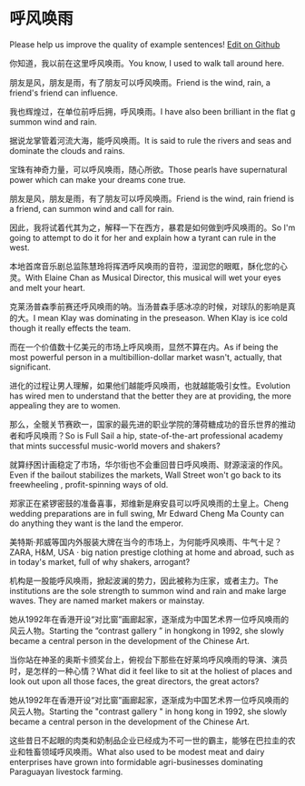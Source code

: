 # 呼风唤雨

Please help us improve the quality of example sentences! [Edit on Github](https://github.com/jiyushe/jiyu-example-sentence-source/blob/main/chinese/hufenghuanyu.md)

<p><span class="chinese">你知道，我以前在这里呼风唤雨。</span><span class="english">You know, I used to walk tall around here.</span></p>

<p><span class="chinese">朋友是风，朋友是雨，有了朋友可以呼风唤雨。</span><span class="english">Friend is the wind, rain, a friend's friend can influence.</span></p>

<p><span class="chinese">我也辉煌过，在单位前呼后拥，呼风唤雨。</span><span class="english">I have also been brilliant in the flat g summon wind and rain.</span></p>

<p><span class="chinese">据说龙掌管着河流大海，能呼风唤雨。</span><span class="english">It is said to rule the rivers and seas and dominate the clouds and rains.</span></p>

<p><span class="chinese">宝珠有神奇力量，可以呼风唤雨，随心所欲。</span><span class="english">Those pearls have supernatural power which can make your dreams cone true.</span></p>

<p><span class="chinese">朋友是风，朋友是雨，有了朋友可以呼风唤雨。</span><span class="english">Friend is the wind, rain friend is a friend, can summon wind and call for rain.</span></p>

<p><span class="chinese">因此，我将试着代其为之，解释一下在西方，暴君是如何做到呼风唤雨的。</span><span class="english">So I'm going to attempt to do it for her and explain how a tyrant can rule in the west.</span></p>

<p><span class="chinese">本地首席音乐剧总监陈慧玲将挥洒呼风唤雨的音符，湿润您的眼眶，酥化您的心灵。</span><span class="english">With Elaine Chan as Musical Director, this musical will wet your eyes and melt your heart.</span></p>

<p><span class="chinese">克莱汤普森季前赛还呼风唤雨的呐。当汤普森手感冰凉的时候，对球队的影响是真的大。</span><span class="english">I mean Klay was dominating in the preseason. When Klay is ice cold though it really effects the team.</span></p>

<p><span class="chinese">而在一个价值数十亿美元的市场上呼风唤雨，显然不算在内。</span><span class="english">As if being the most powerful person in a multibillion-dollar market wasn't, actually, that significant.</span></p>

<p><span class="chinese">进化的过程让男人理解，如果他们越能呼风唤雨，也就越能吸引女性。</span><span class="english">Evolution has wired men to understand that the better they are at providing, the more appealing they are to women.</span></p>

<p><span class="chinese">那么，全髋关节赛欧一，国家的最先进的职业学院的薄荷糖成功的音乐世界的推动者和呼风唤雨？</span><span class="english">So is Full Sail a hip, state-of-the-art professional academy that mints successful music-world movers and shakers?</span></p>

<p><span class="chinese">就算纾困计画稳定了市场，华尔街也不会重回昔日呼风唤雨、财源滚滚的作风。</span><span class="english">Even if the bailout stabilizes the markets, Wall Street won't go back to its freewheeling , profit-spinning ways of old.</span></p>

<p><span class="chinese">郑家正在紧锣密鼓的准备喜事，郑维新是麻安县可以呼风唤雨的土皇上。</span><span class="english">Cheng wedding preparations are in full swing, Mr Edward Cheng Ma County can do anything they want is the land the emperor.</span></p>

<p><span class="chinese">美特斯·邦威等国内外服装大牌在当今的市场上，为何能呼风唤雨、牛气十足？</span><span class="english">ZARA, H&M, USA · big nation prestige clothing at home and abroad, such as in today's market, full of why shakers, arrogant?</span></p>

<p><span class="chinese">机构是一股能呼风唤雨，掀起波澜的势力，因此被称为庄家，或者主力。</span><span class="english">The institutions are the sole strength to summon wind and rain and make large waves. They are named market makers or mainstay.</span></p>

<p><span class="chinese">她从1992年在香港开设“对比窗”画廊起家，逐渐成为中国艺术界一位呼风唤雨的风云人物。</span><span class="english">Starting the “contrast gallery ” in hongkong in 1992, she slowly became a central person in the development of the Chinese Art.</span></p>

<p><span class="chinese">当你站在神圣的奥斯卡颁奖台上，俯视台下那些在好莱坞呼风唤雨的导演、演员时，是怎样的一种心情？</span><span class="english">What did it feel like to sit at the holiest of places and look out upon all those faces, the great directors, the great actors?</span></p>

<p><span class="chinese">她从1992年在香港开设“对比窗”画廊起家，逐渐成为中国艺术界一位呼风唤雨的风云人物。</span><span class="english">Starting the "contrast gallery " in hong kong in 1992, she slowly became a central person in the development of the Chinese Art.</span></p>

<p><span class="chinese">这些昔日不起眼的肉类和奶制品企业已经成为不可一世的霸主，能够在巴拉圭的农业和牲畜领域呼风唤雨。</span><span class="english">What also used to be modest meat and dairy enterprises have grown into formidable agri-businesses dominating Paraguayan livestock farming.</span></p>

